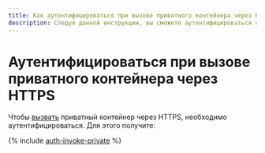 ```yaml
---
title: Как аутентифицироваться при вызове приватного контейнера через HTTPS в {{ sf-full-name }}
description: Следуя данной инструкции, вы сможете аутентифицироваться при вызове приватного контейнера через HTTPS.
---
```


# Аутентифицироваться при вызове приватного контейнера через HTTPS

Чтобы [вызвать](invoke.md) приватный контейнер через HTTPS, необходимо аутентифицироваться. Для этого получите:

{% include [auth-invoke-private](../../_includes/functions/auth-invoke-private.md) %}
